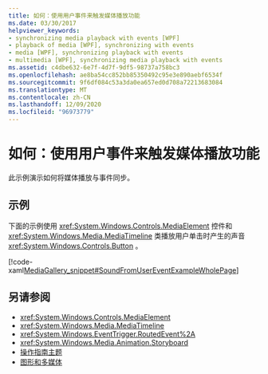 ```yaml
---
title: 如何：使用用户事件来触发媒体播放功能
ms.date: 03/30/2017
helpviewer_keywords:
- synchronizing media playback with events [WPF]
- playback of media [WPF], synchronizing with events
- media [WPF], synchronizing playback with events
- multimedia [WPF], synchronizing media playback with events
ms.assetid: c4dbe632-6e7f-4d7f-9df5-98737a758bc3
ms.openlocfilehash: ae8ba54cc852bb85350492c95e3e890aebf6534f
ms.sourcegitcommit: 9f6df084c53a3da0ea657ed0d708a72213683084
ms.translationtype: MT
ms.contentlocale: zh-CN
ms.lasthandoff: 12/09/2020
ms.locfileid: "96973779"
---
```

# <a name="how-to-trigger-media-playback-with-a-user-event"></a>如何：使用用户事件来触发媒体播放功能
此示例演示如何将媒体播放与事件同步。  
  
## <a name="example"></a>示例  
 下面的示例使用 <xref:System.Windows.Controls.MediaElement> 控件和 <xref:System.Windows.Media.MediaTimeline> 类播放用户单击时产生的声音 <xref:System.Windows.Controls.Button> 。  
  
 [!code-xaml[MediaGallery_snippet#SoundFromUserEventExampleWholePage](~/samples/snippets/csharp/VS_Snippets_Wpf/MediaGallery_snippet/CSharp/SoundFromUserEventExample.xaml#soundfromusereventexamplewholepage)]  
  
## <a name="see-also"></a>另请参阅

- <xref:System.Windows.Controls.MediaElement>
- <xref:System.Windows.Media.MediaTimeline>
- <xref:System.Windows.EventTrigger.RoutedEvent%2A>
- <xref:System.Windows.Media.Animation.Storyboard>
- [操作指南主题](audio-and-video-how-to-topics.md)
- [图形和多媒体](index.md)

